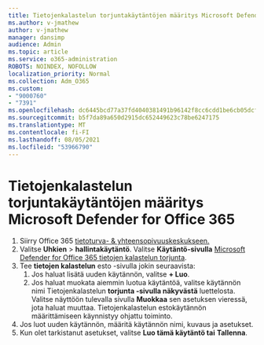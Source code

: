 ```yaml
---
title: Tietojenkalastelun torjuntakäytäntöjen määritys Microsoft Defender for Office 365
ms.author: v-jmathew
author: v-jmathew
manager: dansimp
audience: Admin
ms.topic: article
ms.service: o365-administration
ROBOTS: NOINDEX, NOFOLLOW
localization_priority: Normal
ms.collection: Adm_O365
ms.custom:
- "9000760"
- "7391"
ms.openlocfilehash: dc6445bcd77a37fd4040381491b96142f8cc6cdd1be6cb05dcfba0c4a9a55dc5
ms.sourcegitcommit: b5f7da89a650d2915dc652449623c78be6247175
ms.translationtype: MT
ms.contentlocale: fi-FI
ms.lasthandoff: 08/05/2021
ms.locfileid: "53966790"
---
```

# <a name="set-up-anti-phishing-policies-in-microsoft-defender-for-office-365"></a>Tietojenkalastelun torjuntakäytäntöjen määritys Microsoft Defender for Office 365

1. Siirry Office 365 [tietoturva- & yhteensopivuuskeskukseen.](https://go.microsoft.com/fwlink/p/?linkid=2077143)
2. Valitse **Uhkien**  >  **hallintakäytäntö**. Valitse **Käytäntö-sivulla** [Microsoft Defender for Office 365 tietojen kalastelun torjunta](https://go.microsoft.com/fwlink/?linkid=2101369).
3. Tee **tietojen kalastelun** esto -sivulla jokin seuraavista:
    1. Jos haluat lisätä uuden käytännön, valitse **+ Luo**.
    1. Jos haluat muokata aiemmin luotua käytäntöä, valitse käytännön nimi Tietojenkalastelun **torjunta -sivulla näkyvästä** luettelosta. Valitse näyttöön tulevalla sivulla **Muokkaa** sen asetuksen vieressä, jota haluat muuttaa. Tietojenkalastelun estokäytännön määrittämiseen käynnistyy ohjattu toiminto.
4. Jos luot uuden käytännön, määritä käytännön nimi, kuvaus ja asetukset.
5. Kun olet tarkistanut asetukset, valitse **Luo tämä käytäntö tai** **Tallenna**.
